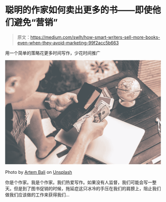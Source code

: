 # 聪明的作家如何卖出更多的书——即使他们避免“营销”

> 原文：<https://medium.com/swlh/how-smart-writers-sell-more-books-even-when-they-avoid-marketing-99f2acc5b663>

用一个简单的策略花更多时间写作，少花时间推广

![](img/97465f8d4b5b28acf20e03f014f457ad.png)

Photo by [Artem Bali](https://unsplash.com/@belart84?utm_source=medium&utm_medium=referral) on [Unsplash](https://unsplash.com?utm_source=medium&utm_medium=referral)

你是个作家。我是个作家。我们热爱写作。如果没有人监督，我们可能会写一整天。但是到了图书促销的时候，拖延症这只冰冷的手压在我们的肩膀上，阻止我们做我们应该做的工作来获得我们…